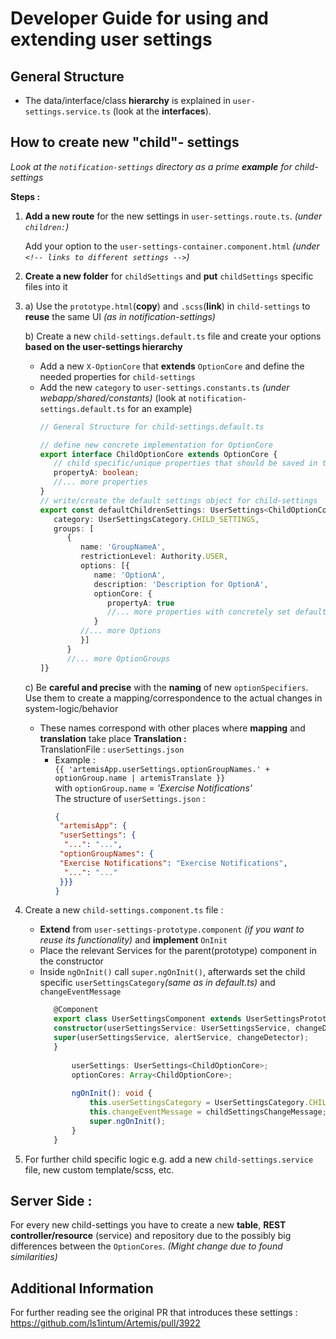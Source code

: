 # Developer Guide for using and extending user settings

## General Structure
* The data/interface/class **hierarchy** is explained in `user-settings.service.ts` (look at the **interfaces**).

## How to create new "child"- settings
*Look at the `notification-settings` directory as a prime **example** for child-settings*

**Steps :**
1)  **Add a new route** for the new settings in `user-settings.route.ts`. *(under `children:`)*
    
    Add your option to the `user-settings-container.component.html` *(under `<!-- links to different settings -->`)*
    

2) **Create a new folder** for `childSettings` and **put** `childSettings` specific files into it
   

3) a) Use the `prototype.html`(**copy**) and `.scss`(**link**) in `child-settings` to **reuse** the same UI *(as in notification-settings)* <br>

   b) Create a new `child-settings.default.ts` file and create your options **based on the user-settings hierarchy**<br>
   * Add a new `X-OptionCore` that **extends** `OptionCore` and define the needed properties for `child-settings`
   * Add the new `category` to `user-settings.constants.ts` *(under webapp/shared/constants)*
               (look at `notification-settings.default.ts` for an example)<br>
     ```ts
     // General Structure for child-settings.default.ts
     
     // define new concrete implementation for OptionCore
     export interface ChildOptionCore extends OptionCore {
        // child specific/unique properties that should be saved in the DB
        propertyA: boolean;
        //... more properties
     }
     // write/create the default settings object for child-settings
     export const defaultChildrenSettings: UserSettings<ChildOptionCore> = {
        category: UserSettingsCategory.CHILD_SETTINGS,
        groups: [
           {
              name: 'GroupNameA',
              restrictionLevel: Authority.USER,
              options: [{
                 name: 'OptionA',
                 description: 'Description for OptionA',
                 optionCore: {
                    propertyA: true
                    //... more properties with concretely set default values
                 }
              //... more Options
              }]
           }
           //... more OptionGroups
     ]}
     ```
   c) Be **careful and precise** with the **naming** of new `optionSpecifiers`. Use them to create a mapping/correspondence to the actual changes in system-logic/behavior
   * These names correspond with other places where **mapping** and **translation** take place
        **Translation :**<br>
     TranslationFile : `userSettings.json`
        * Example : <br> `{{ 'artemisApp.userSettings.optionGroupNames.' + optionGroup.name | artemisTranslate }}`<br>
        with `optionGroup.name` = *'Exercise Notifications'* <br>
          The structure of `userSettings.json` :
          ```json
          {
           "artemisApp": {
           "userSettings": {
            "...": "...",
           "optionGroupNames": {
           "Exercise Notifications": "Exercise Notifications",
            "...": "..."
           }}}
          }
          ```
    

4) Create a new `child-settings.component.ts` file :
   * **Extend** from `user-settings-prototype.component` *(if you want to reuse its functionality)* and **implement** `OnInit`
   * Place the relevant Services for the parent(prototype) component in the constructor
   * Inside `ngOnInit()` call `super.ngOnInit()`, afterwards set the child specific `userSettingsCategory`*(same as in default.ts)* and `changeEventMessage`
     ```ts
        @Component
        export class UserSettingsComponent extends UserSettingsPrototypeComponent implements OnInit {
        constructor(userSettingsService: UserSettingsService, changeDetector: ChangeDetectorRef, alertService: JhiAlertService) {
        super(userSettingsService, alertService, changeDetector);
        }
        
            userSettings: UserSettings<ChildOptionCore>;
            optionCores: Array<ChildOptionCore>;
        
            ngOnInit(): void {
                this.userSettingsCategory = UserSettingsCategory.CHILD_SETTINGS;
                this.changeEventMessage = childSettingsChangeMessage;
                super.ngOnInit();
            }
        }
     ```
5) For further child specific logic e.g. add a new `child-settings.service` file, new custom template/scss, etc.

## Server Side :
For every new child-settings you have to create a new **table**, **REST controller/resource** (service) and repository due to the possibly big differences between the `OptionCores`.
            *(Might change due to found similarities)*


## Additional Information
For further reading see the original PR that introduces these settings : https://github.com/ls1intum/Artemis/pull/3922

